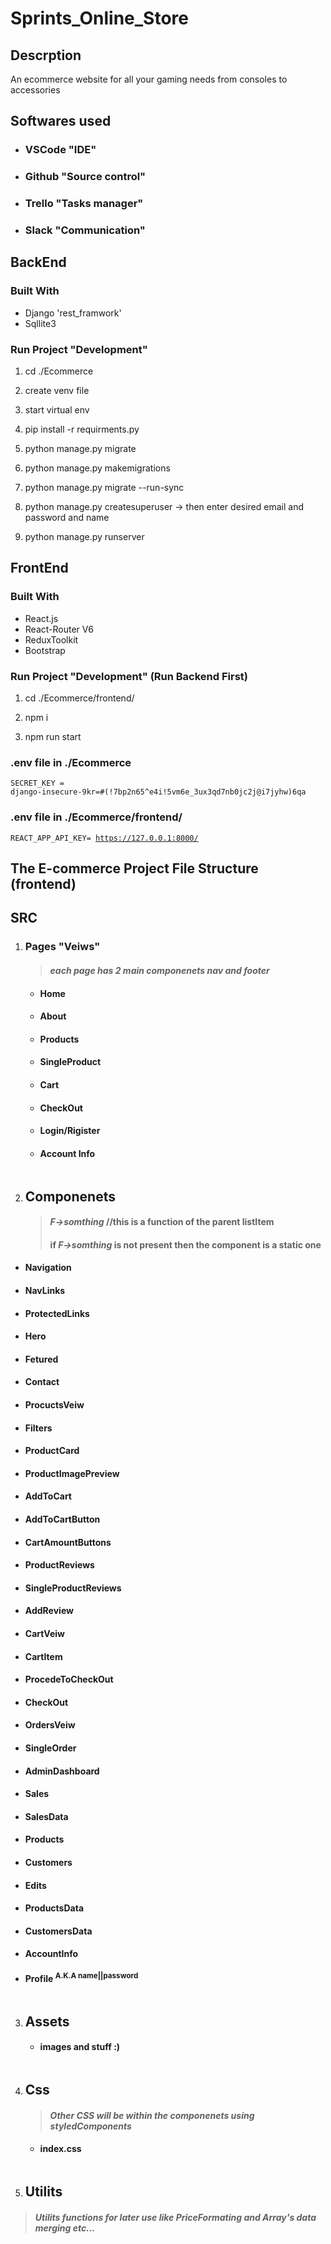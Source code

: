 # Sprints_Online_Store

## Descrption

An ecommerce website for all your gaming needs from consoles to accessories 

## Softwares used

- ### VSCode "IDE"
- ### Github "Source control"
- ### Trello "Tasks manager"
- ### Slack "Communication"
  
## BackEnd

### Built With 

- Django 'rest_framwork'
- Sqllite3

### Run Project "Development"

1. cd ./Ecommerce

1. create venv file 

1. start virtual env

1. pip install -r requirments.py 

1. python manage.py migrate

1. python manage.py makemigrations

1. python manage.py migrate --run-sync

1. python manage.py createsuperuser -> then enter desired email and password and name

1. python manage.py runserver



## FrontEnd

### Built With 

- React.js
- React-Router V6
- ReduxToolkit
- Bootstrap

### Run Project "Development" (Run Backend First)

1. cd ./Ecommerce/frontend/

1. npm i

1. npm run start 


### .env file in  ./Ecommerce

<code>SECRET_KEY = django-insecure-9kr=#(!7bp2n65^e4i!5vm6e_3ux3qd7nb0jc2j@i7jyhw)6qa
</code>

### .env file in ./Ecommerce/frontend/

<code>REACT_APP_API_KEY= https://127.0.0.1:8000/
</code>


## The E-commerce Project File Structure (frontend)


## SRC

1.  ### Pages "Veiws"

    > #### _each page has 2 main componenets nav and footer_

    -   #### Home
    -   #### About
    -   #### Products
    -   #### SingleProduct
    -   #### Cart
    -   #### CheckOut
    -   #### Login/Rigister
    -   #### Account Info

```

```

2.  ## Componenets

    > #### _F->somthing_ //this is a function of the parent listItem
    >
    > #### if _F->somthing_ is not present then the component is a static one

-   #### Navigation
-   #### NavLinks
-   #### ProtectedLinks
-   #### Hero
-   #### Fetured
-   #### Contact
-   #### ProcuctsVeiw
-   #### Filters
-   #### ProductCard
-   #### ProductImagePreview
-   #### AddToCart
-   #### AddToCartButton
-   #### CartAmountButtons
-   #### ProductReviews
-   #### SingleProductReviews
-   #### AddReview
-   #### CartVeiw
-   #### CartItem
-   #### ProcedeToCheckOut
-   #### CheckOut
-   #### OrdersVeiw
-   #### SingleOrder
-   #### AdminDashboard
-   #### Sales
-   #### SalesData
-   #### Products
-   #### Customers
-   #### Edits
-   #### ProductsData
-   #### CustomersData
-   #### AccountInfo
-   #### Profile <sup>A.K.A name||password<sup>

```

```

3.  ## Assets

    -   #### images and stuff :)

```

```

4.  ## Css

    > #### _Other CSS will be within the componenets using styledComponents_

    -   #### index.css

```

```

5.  ## Utilits

> #### _Utilits functions for later use like PriceFormating and Array's data merging etc..._
